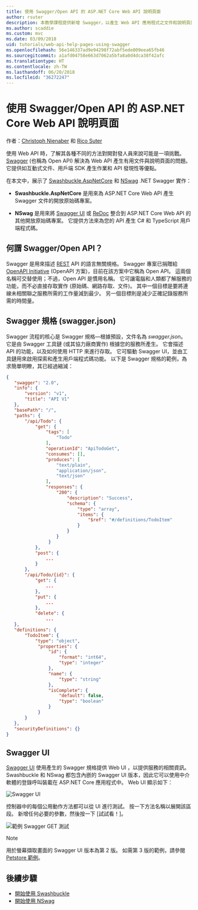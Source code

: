 ```yaml
---
title: 使用 Swagger/Open API 的 ASP.NET Core Web API 說明頁面
author: rsuter
description: 本教學課程提供新增 Swagger，以產生 Web API 應用程式之文件和說明頁面的逐步解說。
ms.author: scaddie
ms.custom: mvc
ms.date: 03/09/2018
uid: tutorials/web-api-help-pages-using-swagger
ms.openlocfilehash: 56e146337ad9e94298f72abf5ede009eea65fb46
ms.sourcegitcommit: a1afd04758e663d7062a5bfa8a0d4dca38f42afc
ms.translationtype: HT
ms.contentlocale: zh-TW
ms.lasthandoff: 06/20/2018
ms.locfileid: "36272247"
---
```

# <a name="aspnet-core-web-api-help-pages-with-swagger--open-api"></a>使用 Swagger/Open API 的 ASP.NET Core Web API 說明頁面

作者：[Christoph Nienaber](https://twitter.com/zuckerthoben) 和 [Rico Suter](http://rsuter.com)

使用 Web API 時，了解其各種不同的方法對開對發人員來說可能是一項挑戰。 [Swagger](https://swagger.io/) (也稱為 Open API) 解決為 Web API 產生有用文件與說明頁面的問題。 它提供如互動式文件、用戶端 SDK 產生作業和 API 發現性等優點。

在本文中，展示了 [Swashbuckle.AspNetCore](https://github.com/domaindrivendev/Swashbuckle.AspNetCore) 和 [NSwag](https://github.com/RSuter/NSwag) .NET Swagger 實作：

* **Swashbuckle.AspNetCore** 是用來為 ASP.NET Core Web API 產生 Swagger 文件的開放原始碼專案。

* **NSwag** 是用來將 [Swagger UI](https://swagger.io/swagger-ui/) 或 [ReDoc](https://github.com/Rebilly/ReDoc) 整合到 ASP.NET Core Web API 的其他開放原始碼專案。 它提供方法來為您的 API 產生 C# 和 TypeScript 用戶端程式碼。

## <a name="what-is-swagger--open-api"></a>何謂 Swagger/Open API？

Swagger 是用來描述 [REST](https://en.wikipedia.org/wiki/Representational_state_transfer) API 的語言無關規格。 Swagger 專案已捐贈給 [OpenAPI Initiative](https://www.openapis.org/) (OpenAPI 方案)，目前在該方案中它稱為 Open API。 這兩個名稱可交替使用；不過，Open API 是慣用名稱。 它可讓電腦和人類都了解服務的功能，而不必直接存取實作 (原始碼、網路存取、文件)。 其中一個目標是要將連線未相關聯之服務所需的工作量減到最少。 另一個目標則是減少正確記錄服務所需的時間量。

## <a name="swagger-specification-swaggerjson"></a>Swagger 規格 (swagger.json)

Swagger 流程的核心是 Swagger 規格&mdash;根據預設，文件名為 *swagger.json*。 它是由 Swagger 工具鏈 (或其協力廠商實作) 根據您的服務所產生。 它會描述 API 的功能，以及如何使用 HTTP 來進行存取。 它可驅動 Swagger UI，並由工具鏈用來啟用探索和產生用戶端程式碼功能。 以下是 Swagger 規格的範例，為求簡單明瞭，其已經過縮減：

```json
{
   "swagger": "2.0",
   "info": {
       "version": "v1",
       "title": "API V1"
   },
   "basePath": "/",
   "paths": {
       "/api/Todo": {
           "get": {
               "tags": [
                   "Todo"
               ],
               "operationId": "ApiTodoGet",
               "consumes": [],
               "produces": [
                   "text/plain",
                   "application/json",
                   "text/json"
               ],
               "responses": {
                   "200": {
                       "description": "Success",
                       "schema": {
                           "type": "array",
                           "items": {
                               "$ref": "#/definitions/TodoItem"
                           }
                       }
                   }
                }
           },
           "post": {
               ...
           }
       },
       "/api/Todo/{id}": {
           "get": {
               ...
           },
           "put": {
               ...
           },
           "delete": {
               ...
   },
   "definitions": {
       "TodoItem": {
           "type": "object",
            "properties": {
                "id": {
                    "format": "int64",
                    "type": "integer"
                },
                "name": {
                    "type": "string"
                },
                "isComplete": {
                    "default": false,
                    "type": "boolean"
                }
            }
       }
   },
   "securityDefinitions": {}
}
```

## <a name="swagger-ui"></a>Swagger UI

[Swagger UI](https://swagger.io/swagger-ui/) 使用產生的 Swagger 規格提供 Web UI ，以提供服務的相關資訊。 Swashbuckle 和 NSwag 都包含內嵌的 Swagger UI 版本，因此它可以使用中介軟體的登錄呼叫裝載在 ASP.NET Core 應用程式中。 Web UI 顯示如下：

![Swagger UI](web-api-help-pages-using-swagger/_static/swagger-ui.png)

控制器中的每個公用動作方法都可以從 UI 進行測試。 按一下方法名稱以展開該區段。 新增任何必要的參數，然後按一下 [試試看！]。

![範例 Swagger GET 測試](web-api-help-pages-using-swagger/_static/get-try-it-out.png)

> [!NOTE]
> 用於螢幕擷取畫面的 Swagger UI 版本為第 2 版。 如需第 3 版的範例，請參閱 [Petstore 範例](http://petstore.swagger.io/)。

## <a name="next-steps"></a>後續步驟

* [開始使用 Swashbuckle](xref:tutorials/get-started-with-swashbuckle)
* [開始使用 NSwag](xref:tutorials/get-started-with-nswag)
